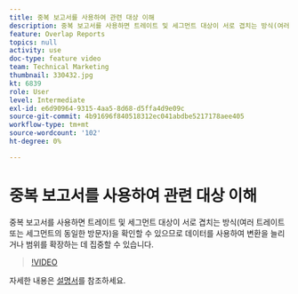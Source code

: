 ```yaml
---
title: 중복 보고서를 사용하여 관련 대상 이해
description: 중복 보고서를 사용하면 트레이트 및 세그먼트 대상이 서로 겹치는 방식(여러 트레이트 또는 세그먼트의 동일한 방문자)을 확인할 수 있으므로 데이터를 사용하여 변환을 늘리거나 범위를 확장하는 데 집중할 수 있습니다.
feature: Overlap Reports
topics: null
activity: use
doc-type: feature video
team: Technical Marketing
thumbnail: 330432.jpg
kt: 6839
role: User
level: Intermediate
exl-id: e6d90964-9315-4aa5-8d68-d5ffa4d9e09c
source-git-commit: 4b91696f840518312ec041abdbe5217178aee405
workflow-type: tm+mt
source-wordcount: '102'
ht-degree: 0%

---
```


# 중복 보고서를 사용하여 관련 대상 이해

중복 보고서를 사용하면 트레이트 및 세그먼트 대상이 서로 겹치는 방식(여러 트레이트 또는 세그먼트의 동일한 방문자)을 확인할 수 있으므로 데이터를 사용하여 변환을 늘리거나 범위를 확장하는 데 집중할 수 있습니다.

>[!VIDEO](https://video.tv.adobe.com/v/345085/?quality=12&learn=on&captions=kor)

자세한 내용은 [설명서](https://experienceleague.adobe.com/docs/audience-manager/user-guide/reporting/interactive-and-overlap-reports/dynamic-reports.html?lang=ko#reporting)를 참조하세요.
